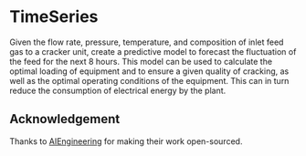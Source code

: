 # TimeSeries

Given the flow rate, pressure, temperature, and composition of inlet feed gas to a cracker unit,
create a predictive model to forecast the fluctuation of the feed for the next 8 hours.
This model can be used to calculate the optimal loading of equipment and to ensure a
given quality of cracking, as well as the optimal operating conditions of the equipment.
This can in turn reduce the consumption of electrical energy by the plant.


## Acknowledgement
Thanks to [AIEngineering](https://github.com/priyadarshi0007/TimeSeries-AIEngineering/blob/master/Time_Series_Using_Prophet.ipynb) for making their work open-sourced. 
